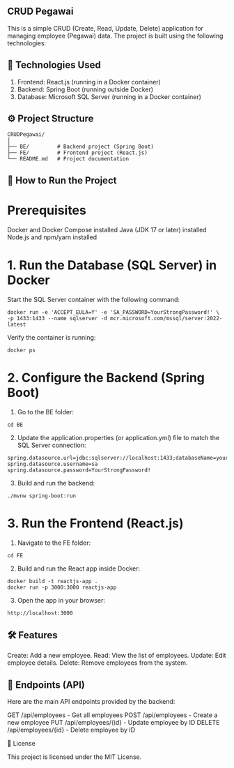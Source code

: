 ## CRUD Pegawai

This is a simple CRUD (Create, Read, Update, Delete) application for managing employee (Pegawai) data. 
The project is built using the following technologies:
## 🔧 Technologies Used
1. Frontend: React.js (running in a Docker container)
2. Backend: Spring Boot (running outside Docker)
3. Database: Microsoft SQL Server (running in a Docker container)

## ⚙️ Project Structure

```
CRUDPegawai/
│
├── BE/         # Backend project (Spring Boot)
├── FE/         # Frontend project (React.js)
└── README.md   # Project documentation
 ```

## 🚀  How to Run the Project
# Prerequisites
Docker and Docker Compose installed
Java (JDK 17 or later) installed
Node.js and npm/yarn installed

# 1. Run the Database (SQL Server) in Docker
Start the SQL Server container with the following command:

```
docker run -e 'ACCEPT_EULA=Y' -e 'SA_PASSWORD=YourStrongPassword!' \
-p 1433:1433 --name sqlserver -d mcr.microsoft.com/mssql/server:2022-latest
```

Verify the container is running:
```
docker ps
```

# 2. Configure the Backend (Spring Boot)

1. Go to the BE folder:
```
cd BE
```

2. Update the application.properties (or application.yml) file to match the SQL Server connection:
```
spring.datasource.url=jdbc:sqlserver://localhost:1433;databaseName=your_database_name
spring.datasource.username=sa
spring.datasource.password=YourStrongPassword!
```

3. Build and run the backend:
```
./mvnw spring-boot:run
```

# 3. Run the Frontend (React.js)

1. Navigate to the FE folder:
```
cd FE
```

2. Build and run the React app inside Docker:
```
docker build -t reactjs-app .
docker run -p 3000:3000 reactjs-app
```

3. Open the app in your browser:
```
http://localhost:3000
```

## 🛠 Features
Create: Add a new employee.
Read: View the list of employees.
Update: Edit employee details.
Delete: Remove employees from the system.


## 📂 Endpoints (API)
Here are the main API endpoints provided by the backend:

GET /api/employees - Get all employees
POST /api/employees - Create a new employee
PUT /api/employees/{id} - Update employee by ID
DELETE /api/employees/{id} - Delete employee by ID

📜 License

This project is licensed under the MIT License.


